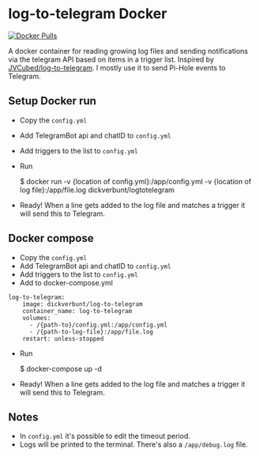 # log-to-telegram Docker
<a href="https://hub.docker.com/r/dickverbunt/log-to-telegram" target="_blank" title="log-to-telegram docker hub">
  <img src="https://img.shields.io/docker/pulls/dickverbunt/log-to-telegram" alt="Docker Pulls"/>
</a>

A docker container for reading growing log files and sending notifications via the telegram API based on items in a trigger list.
Inspired by [JVCubed/log-to-telegram](https://github.com/JVCubed/log-to-telegram/). I mostly use it to send Pi-Hole events to Telegram.

## Setup Docker run
- Copy the `config.yml`
- Add TelegramBot api and chatID to `config.yml`
- Add triggers to the list to `config.yml`
- Run

    $ docker run -v {location of config.yml}:/app/config.yml -v {location of log file}:/app/file.log dickverbunt/logtotelegram

- Ready! When a line gets added to the log file and matches a trigger it will send this to Telegram.

## Docker compose
- Copy the `config.yml`
- Add TelegramBot api and chatID to `config.yml`
- Add triggers to the list to `config.yml`
- Add to docker-compose.yml
```
log-to-telegram:
    image: dickverbunt/log-to-telegram
    container_name: log-to-telegram
    volumes:
      - /{path-to}/config.yml:/app/config.yml
      - /{path-to-log-file}:/app/file.log
    restart: unless-stopped
```
- Run

    $ docker-compose up -d

- Ready! When a line gets added to the log file and matches a trigger it will send this to Telegram.

## Notes

- In `config.yml` it's possible to edit the timeout period.
- Logs will be printed to the terminal. There's also a `/app/debug.log` file.
